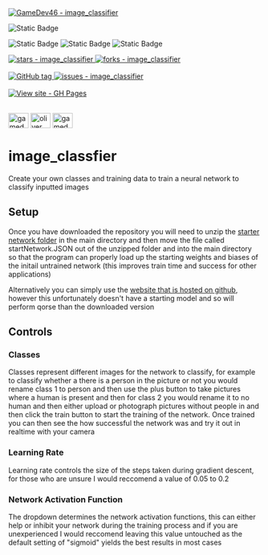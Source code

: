 <a href="https://github.com/GameDev46/image_classifier" title="Go to GitHub repo">
    <img src="https://img.shields.io/static/v1?label=GameDev46&message=image_classifier&color=Green&logo=github&style=for-the-badge&labelColor=1f1f22" alt="GameDev46 - image_classifier">
</a>

<br>

![Static Badge](https://img.shields.io/badge/Version-1.2.8-green?style=for-the-badge&labelColor=1f1f22)


![Static Badge](https://img.shields.io/badge/-HTML5-1f1f22?style=for-the-badge&logo=HTML5)
![Static Badge](https://img.shields.io/badge/-CSS-1f1f22?style=for-the-badge&logo=CSS3&logoColor=6060ef)
![Static Badge](https://img.shields.io/badge/-JavaScript-1f1f22?style=for-the-badge&logo=JavaScript)
    
<a href="https://github.com/GameDev46/image_classifier">
    <img src="https://img.shields.io/github/stars/GameDev46/image_classifier?style=for-the-badge&labelColor=1f1f22" alt="stars - image_classifier">
</a>

<a href="https://github.com/GameDev46/image_classifier">
    <img src="https://img.shields.io/github/forks/GameDev46/image_classifier?style=for-the-badge&labelColor=1f1f22" alt="forks - image_classifier">
</a>

<br>
<br>

<a href="https://github.com/GameDev46/image_classifier/releases/">
    <img src="https://img.shields.io/github/tag/GameDev46/image_classifier?include_prereleases=&sort=semver&color=Green&style=for-the-badge&labelColor=1f1f22" alt="GitHub tag">
</a>

<a href="https://github.com/GameDev46/image_classifier/issues">
    <img src="https://img.shields.io/github/issues/GameDev46/image_classifier?style=for-the-badge&labelColor=1f1f22" alt="issues - image_classifier">
</a>

<br>
<br>

<div align="left">
<a href="https://gamedev46.github.io/image_classifier/">
    <img src="https://img.shields.io/badge/View_site-GH_Pages-2ea44f?style=for-the-badge&labelColor=1f1f22" alt="View site - GH Pages">
</a>
</div>

<br>

<p align="left">
<a href="https://twitter.com/gamedev46" target="blank"><img align="center" src="https://raw.githubusercontent.com/rahuldkjain/github-profile-readme-generator/master/src/images/icons/Social/twitter.svg" alt="gamedev46" height="30" width="40" /></a>
<a href="https://instagram.com/oliver_pearce47" target="blank"><img align="center" src="https://raw.githubusercontent.com/rahuldkjain/github-profile-readme-generator/master/src/images/icons/Social/instagram.svg" alt="oliver_pearce47" height="30" width="40" /></a>
<a href="https://www.youtube.com/c/gamedev46" target="blank"><img align="center" src="https://raw.githubusercontent.com/rahuldkjain/github-profile-readme-generator/master/src/images/icons/Social/youtube.svg" alt="gamedev46" height="30" width="40" /></a>
</p>

# image_classfier

Create your own classes and training data to train a neural network to classify inputted images

## Setup

Once you have downloaded the repository you will need to unzip the [starter network folder](/startNetworkFolder.zip) in the main directory and then move the file called startNetwork.JSON out of the unzipped folder and into the main directory so that the program can properly load up the starting weights and biases of the initail untrained network (this improves train time and success for other applications)

Alternatively you can simply use the [website that is hosted on github](https://gamedev46.github.io/image_classifier/), however this unfortunately doesn't have a starting model and so will perform qorse than the downloaded version


## Controls

### Classes

Classes represent different images for the network to classify, for example to classify whether a there is a person in the picture or not you would rename class 1 to person and then use the plus button to take pictures where a human is present and then for class 2 you would rename it to no human and then either upload or photograph pictures without people in and then click the train button to start the training of the network. Once trained you can then see the how successful the network was and try it out in realtime with your camera

### Learning Rate

Learning rate controls the size of the steps taken during gradient descent, for those who are unsure I would reccomend a value of 0.05 to 0.2

### Network Activation Function

The dropdown determines the network activation functions, this can either help or inhibit your network during the training process and if you are unexperienced I would reccomend leaving this value untouched as the default setting of "sigmoid" yields the best results in most cases
